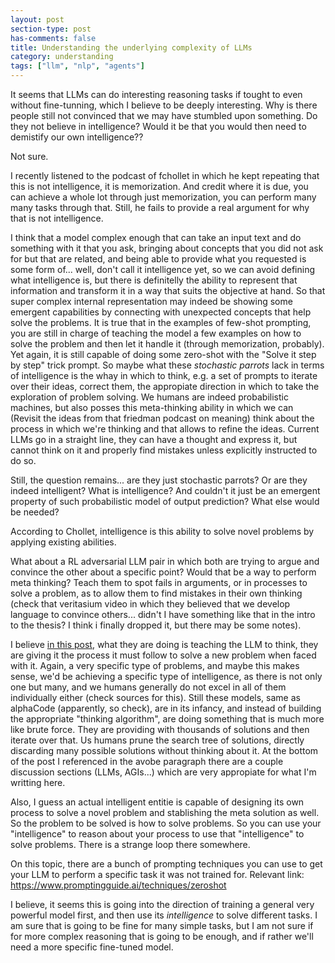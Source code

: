 ```yaml
---
layout: post
section-type: post
has-comments: false
title: Understanding the underlying complexity of LLMs
category: understanding
tags: ["llm", "nlp", "agents"]
---
```


It seems that LLMs can do interesting reasoning tasks if tought to even without fine-tunning, which I believe to be deeply interesting.
Why is there people still not convinced that we may have stumbled upon something. Do they not believe in intelligence? Would it be that you would then need to demistify our own intelligence??

Not sure.

I recently listened to the podcast of fchollet in which he kept repeating that this is not intelligence, it is memorization. And credit where it is due, you can achieve a whole lot through just memorization, you can perform many many tasks through that. Still, he fails to provide a real argument for why that is not intelligence. 

I think that a model complex enough that can take an input text and do something with it that you ask, bringing about concepts that you did not ask for but that are related, and being able to provide what you requested is some form of... well, don't call it intelligence yet, so we can avoid defining what intelligence is, but there is definitelly the ability to represent that information and transform it in a way that suits the objective at hand. So that super complex internal representation may indeed be showing some emergent capabilities by connecting with unexpected concepts that help solve the problems. It is true that in the examples of few-shot prompting, you are still in charge of teaching the model a few examples on how to solve the problem and then let it handle it (through memorization, probably). Yet again, it is still capable of doing some zero-shot with the "Solve it step by step" trick prompt. So maybe what these *stochastic parrots* lack in terms of intelligence is the whay in which to think, e.g. a set of prompts to iterate over their ideas, correct them, the appropiate direction in which to take the exploration of problem solving. We humans are indeed probabilistic machines, but also posses this meta-thinking ability in which we can (Revisit the ideas from that friedman podcast on meaning) think about the process in which we're thinking and that allows to refine the ideas. Current LLMs go in a straight line, they can have a thought and express it, but cannot think on it and properly find mistakes unless explicitly instructed to do so.


Still, the question remains... are they just stochastic parrots? Or are they indeed intelligent? What is intelligence? And couldn't it just be an emergent property of such probabilistic model of output prediction? What else would be needed?

According to Chollet, intelligence is this ability to solve novel problems by applying existing abilities.

What about a RL adversarial LLM pair in which both are trying to argue and convince the other about a specific point? Would that be a way to perform meta thinking? Teach them to spot fails in arguments, or in processes to solve a problem, as to allow them to find mistakes in their own thinking (check that veritasium video in which they believed that we develop language to convince others... didn't I have something like that in the intro to the thesis? I think i finally dropped it, but there may be some notes).

I believe [in this post](https://redwoodresearch.substack.com/p/getting-50-sota-on-arc-agi-with-gpt), what they are doing is teaching the LLM to think, they are giving it the process it must follow to solve a new problem when faced with it. Again, a very specific type of problems, and maybe this makes sense, we'd be achieving a specific type of intelligence, as there is not only one but many, and we humans generally do not excel in all of them individually either (check sources for this). Still these models, same as alphaCode (apparently, so check), are in its infancy, and instead of building the appropriate "thinking algorithm", are doing something that is much more like brute force. They are providing with thousands of solutions and then iterate over that. Us humans prune the search tree of solutions, directly discarding many possible solutions without thinking about it. 
At the bottom of the post I referenced in the avobe paragraph there are a couple discussion sections (LLMs, AGIs...) which are very appropiate for what I'm writting here.

Also, I guess an actual intelligent entitie is capable of designing its own process to solve a novel problem and stablishing the meta solution as well. So the problem to be solved is how to solve problems. So you can use your "intelligence" to reason about your process to use that "intelligence" to solve problems. There is a strange loop there somewhere.


On this topic, there are a bunch of prompting techniques you can use to get your LLM to perform a specific task it was not trained for.
Relevant link: https://www.promptingguide.ai/techniques/zeroshot

I believe, it seems this is going into the direction of training a general very powerful model first, and then use its *intelligence* to solve different tasks. I am sure that is going to be fine for many simple tasks, but I am not sure if for more complex reasoning that is going to be enough, and if rather we'll need a more specific fine-tuned model.
